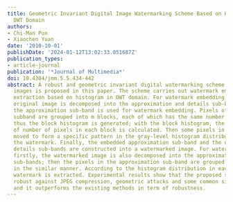 ```yaml
---
title: Geometric Invariant Digital Image Watermarking Scheme Based on Histogram in
  DWT Domain
authors:
- Chi-Man Pun
- Xiaochen Yuan
date: '2010-10-01'
publishDate: '2024-01-12T13:02:33.051687Z'
publication_types:
- article-journal
publication: '*Journal of Multimedia*'
doi: 10.4304/jmm.5.5.434-442
abstract: A robust and geometric invariant digital watermarking scheme for gray-level
  images is proposed in this paper. The scheme carries out watermark embedding and
  extraction based on histogram in DWT domain. For watermark embedding, firstly, the
  original image is decomposed into the approximation and details sub-bands, of which,
  the approximation sub-band is used for watermark embedding. Pixels of the approximation
  subband are grouped into m blocks, each of which has the same number of gray-levels,
  thus the block histogram is generated; with the block histogram, the percentage
  of number of pixels in each block is calculated. Then some pixels in a block are
  moved to form a specific pattern in the gray-level histogram distribution, indicating
  the watermark. Finally, the embedded approximation sub-band and the other three
  details sub-bands are constructed into a watermarked image. For watermark extraction,
  firstly, the watermarked image is also decomposed into the approximation and details
  sub-bands; then the pixels in the approximation sub-band are grouped into blocks
  in the similar manner. According to the histogram distribution in each block, the
  watermark is extracted. Experimental results show that the proposed scheme is highly
  robust against JPEG compression, geometric attacks and some common signal processing,
  and it outperforms the existing methods in term of robustness.
---
```

